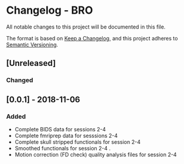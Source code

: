 # Changelog - BRO
All notable changes to this project will be documented in this file.  
  
  
The format is based on [Keep a Changelog](https://keepachangelog.com/en/1.0.0/),
and this project adheres to [Semantic Versioning](https://semver.org/spec/v2.0.0.html).

## [Unreleased]
### Changed
  
  
## [0.0.1] - 2018-11-06  
### Added  
- Complete BIDS data for sessions 2-4  
- Complete fmriprep data for sesssions 2-4  
- Complete skull stripped functionals for session 2-4  
- Smoothed functionals for session 2-4 . 
- Motion correction (FD check) quality analysis files for session 2-4


